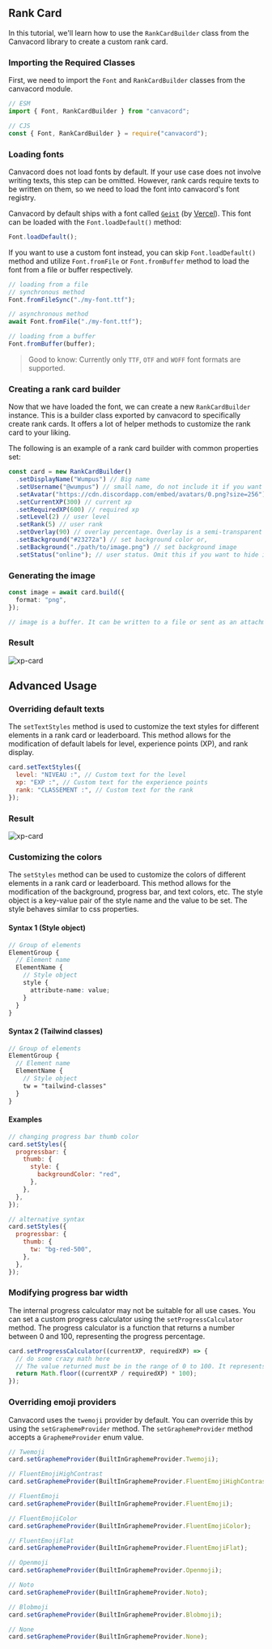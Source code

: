 ## Rank Card

In this tutorial, we'll learn how to use the `RankCardBuilder` class from the Canvacord library to create a custom rank card.

### Importing the Required Classes

First, we need to import the `Font` and `RankCardBuilder` classes from the canvacord module.

```js
// ESM
import { Font, RankCardBuilder } from "canvacord";

// CJS
const { Font, RankCardBuilder } = require("canvacord");
```

### Loading fonts

Canvacord does not load fonts by default. If your use case does not involve writing texts, this step can be omitted. However, rank cards require texts to be written on them, so we need to load the font into canvacord's font registry.

Canvacord by default ships with a font called [`Geist`](https://vercel.com/font?utm_source=canvacord&utm_campaign=rank-card) (by [Vercel](https://vercel.com/?utm_source=canvacord&utm_campaign=rank-card)). This font can be loaded with the `Font.loadDefault()` method:

```js
Font.loadDefault();
```

If you want to use a custom font instead, you can skip `Font.loadDefault()` method and utilize `Font.fromFile` or `Font.fromBuffer` method to load the font from a file or buffer respectively.

```js
// loading from a file
// synchronous method
Font.fromFileSync("./my-font.ttf");

// asynchronous method
await Font.fromFile("./my-font.ttf");

// loading from a buffer
Font.fromBuffer(buffer);
```

> Good to know: Currently only `TTF`, `OTF` and `WOFF` font formats are supported.

### Creating a rank card builder

Now that we have loaded the font, we can create a new `RankCardBuilder` instance. This is a builder class exported by canvacord to specifically create rank cards. It offers a lot of helper methods to customize the rank card to your liking.

The following is an example of a rank card builder with common properties set:

```js
const card = new RankCardBuilder()
  .setDisplayName("Wumpus") // Big name
  .setUsername("@wumpus") // small name, do not include it if you want to hide it
  .setAvatar("https://cdn.discordapp.com/embed/avatars/0.png?size=256") // user avatar
  .setCurrentXP(300) // current xp
  .setRequiredXP(600) // required xp
  .setLevel(2) // user level
  .setRank(5) // user rank
  .setOverlay(90) // overlay percentage. Overlay is a semi-transparent layer on top of the background
  .setBackground("#23272a") // set background color or,
  .setBackground("./path/to/image.png") // set background image
  .setStatus("online"); // user status. Omit this if you want to hide it
```

### Generating the image

```ts
const image = await card.build({
  format: "png",
});

// image is a buffer. It can be written to a file or sent as an attachment over internet
```

### Result

![xp-card](https://raw.githubusercontent.com/neplextech/canvacord/main/packages/canvacord/test/normal/rankCard.svg)

## Advanced Usage

### Overriding default texts

The `setTextStyles` method is used to customize the text styles for different elements in a rank card or leaderboard. This method allows for the modification of default labels for level, experience points (XP), and rank display.

```js
card.setTextStyles({
  level: "NIVEAU :", // Custom text for the level
  xp: "EXP :", // Custom text for the experience points
  rank: "CLASSEMENT :", // Custom text for the rank
});
```

### Result

![xp-card](https://raw.githubusercontent.com/neplextech/canvacord/main/packages/canvacord/test/normal/cardTranslated.svg)

### Customizing the colors

The `setStyles` method can be used to customize the colors of different elements in a rank card or leaderboard. This method allows for the modification of the background, progress bar, and text colors, etc. The style object is a key-value pair of the style name and the value to be set.
The style behaves similar to css properties.

#### Syntax 1 (Style object)

```scss
// Group of elements
ElementGroup {
  // Element name
  ElementName {
    // Style object
    style {
      attribute-name: value;
    }
  }
}
```

#### Syntax 2 (Tailwind classes)

```scss
// Group of elements
ElementGroup {
  // Element name
  ElementName {
    // Style object
    tw = "tailwind-classes"
  }
}
```

#### Examples

```js
// changing progress bar thumb color
card.setStyles({
  progressbar: {
    thumb: {
      style: {
        backgroundColor: "red",
      },
    },
  },
});

// alternative syntax
card.setStyles({
  progressbar: {
    thumb: {
      tw: "bg-red-500",
    },
  },
});
```

### Modifying progress bar width

The internal progress calculator may not be suitable for all use cases. You can set a custom progress calculator using the `setProgressCalculator` method. The progress calculator is a function that returns a number between 0 and 100, representing the progress percentage.

```js
card.setProgressCalculator((currentXP, requiredXP) => {
  // do some crazy math here
  // The value returned must be in the range of 0 to 100. It represents the width of the progress bar
  return Math.floor((currentXP / requiredXP) * 100);
});
```

### Overriding emoji providers

Canvacord uses the `twemoji` provider by default. You can override this by using the `setGraphemeProvider` method. The `setGraphemeProvider` method accepts a `GraphemeProvider` enum value.

```js
// Twemoji
card.setGraphemeProvider(BuiltInGraphemeProvider.Twemoji);

// FluentEmojiHighContrast
card.setGraphemeProvider(BuiltInGraphemeProvider.FluentEmojiHighContrast);

// FluentEmoji
card.setGraphemeProvider(BuiltInGraphemeProvider.FluentEmoji);

// FluentEmojiColor
card.setGraphemeProvider(BuiltInGraphemeProvider.FluentEmojiColor);

// FluentEmojiFlat
card.setGraphemeProvider(BuiltInGraphemeProvider.FluentEmojiFlat);

// Openmoji
card.setGraphemeProvider(BuiltInGraphemeProvider.Openmoji);

// Noto
card.setGraphemeProvider(BuiltInGraphemeProvider.Noto);

// Blobmoji
card.setGraphemeProvider(BuiltInGraphemeProvider.Blobmoji);

// None
card.setGraphemeProvider(BuiltInGraphemeProvider.None);
```
